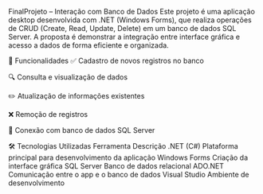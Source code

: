 FinalProjeto – Interação com Banco de Dados
Este projeto é uma aplicação desktop desenvolvida com .NET (Windows Forms), que realiza operações de CRUD (Create, Read, Update, Delete) em um banco de dados SQL Server. A proposta é demonstrar a integração entre interface gráfica e acesso a dados de forma eficiente e organizada.

🚀 Funcionalidades
✅ Cadastro de novos registros no banco

🔍 Consulta e visualização de dados

✏️ Atualização de informações existentes

❌ Remoção de registros

💾 Conexão com banco de dados SQL Server

🛠️ Tecnologias Utilizadas
Ferramenta	Descrição
.NET (C#)	Plataforma principal para desenvolvimento da aplicação
Windows Forms	Criação da interface gráfica
SQL Server	Banco de dados relacional
ADO.NET	Comunicação entre o app e o banco de dados
Visual Studio	Ambiente de desenvolvimento
